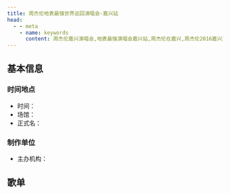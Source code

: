 ```yaml
---
title: 周杰伦地表最强世界巡回演唱会-嘉兴站
head:
  - - meta
    - name: keywords
      content: 周杰伦嘉兴演唱会,地表最强演唱会嘉兴站,周杰伦在嘉兴,周杰伦2016嘉兴演唱会
---
```

## 基本信息

### 时间地点
- 时间：
- 场馆：
- 正式名：

### 制作单位
- 主办机构：

## 歌单